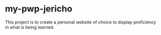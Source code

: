 # my-pwp-jericho
This project is to create a personal website of choice to display proficiency in what is being learned. 